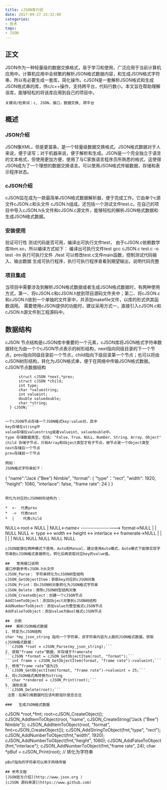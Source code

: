 ```yaml
---
title: cJSON库介绍
date: 2017-09-27 15:32:00
categories:
- 技术
tags:
- JSON
---
```


## 正文
JSON作为一种轻量级的数据交换格式，易于学习和使用，广泛应用于当前计算机应用中。计算机应用中会频繁的解析JSON格式数据内容，和生成JSON格式字符串，所以有必要生成一套库，简化操作。cJSON是一套解析JSON格式和生成JSON格式串的库，供c/c++操作，支持跨平台，代码行数小。本文旨在帮助理解该库，能够轻松的将该库应用到自己的项目中。
```
关键词/检索词：c, JSON，接口，数据交换, 跨平台
```

##  概述
### JSON介绍
JSON像XML，但是更苗条，是一个轻量级数据交换格式。JSON格式数据对于人来说，便于读写；对于机器来说，便于解析和生成。JSON是一个完全独立于语言的文本格式，但使用更加方便，使用了与C家族语言程序员所熟悉的格式，这使得JSON成为了一个理想的数据交换语言。可以使用JSON格式传输数据，存储和表示程序状态。
###   cJSON介绍
cJSON旨在成为一款最简单JSON格式数据解析器，便于完成工作。它由单个c源文件cJSON.c和头文件 cJSON.h组成。还包括一个测试文件test.c。在自己的项目中导入cJSON.h头文件和cJSON.c源文件，能够轻松的解析JSON格式数据和生成JSON格式数据。
###  安装使用 
 验证可行性
测试代码是否可用，编译出可执行文件test， 由于cJSON.c依赖数学库libm.so，所以编译方式如下：
编译出可执行文件test
gcc cJSON.c test.c -o test -lm 
执行可执行文件
./test
可以修改test.c文件main函数，控制测试代码输入、输出数据
生成可执行程序，执行可执行程序查看到期望输出，说明代码完整
###  项目集成
当项目中需要涉及到解析JSON格式数据或者生成JSON格式数据时，有两种使用方式，第一、将cJSON.c和cJSON.h放到项目源码文件夹中；第二、将cJSON.c和cJSON.h放到一个单独的文件家中，并添加makefile文件，以库的形式供其函数调用。
需要使用cJSON提供的功能时，建议采用方式一，直接引入cJSON.c和cJSON.h源文件到工程源码中。

## 数据结构
cJSON 节点结构是cJSON库中重要的一个元素，cJSON库将JSON格式字符串数据转化为由一个个cJSON节点表示的树形结构，next指向同级目录的下一个节点，prev指向同级目录前一个节点，child指向下级目录第一个节点；也可以将由cJSON树形结构，转化为JSON格式串，便于在网络中传输JSON格式数据。
cJSON节点数据结构

```typedef struct cJSON {
      struct cJSON *next,*prev;
      struct cJSON *child;
      int type; 
      char *valuestring; 
      int valueint; 
      double valuedouble; 
      char *string;
  } cJSON;```
  
  
一个cJSON节点存储一个JSON格式key:value对，其中
key存储在string中
value存储在valuestring或者valueint、valuedouble中。
type 存储数据类型，包括: "False、True、NULL、Number、String、Array、Object"
child 存储子节点，只有Array和Object类型才有子节点，根节点是一个Object类型
next存储后一个节点
prev存储前一个节点

例如：
JSON格式字符串如下：
```
{
	  "name":"Jack (\"Bee\") Nimble",
	  "format":
	  {
		    "type"：“rect”,
		    "width": 1920,
		    "height": 1080,
		    "interlace": false,
		    "frame rate": 24 
	  }
}
```

转化为对应的cJSON树形结构为：

*  <-  代表prev
*  ->  代表next
*  |    代表child
```
NULL<-root-> NULL
       |
NULL<-name< -----------------> format->NULL
       |                           |
      NULL                NULL  <- type <-> width <->  height <-> interlace <-> framerate->NULL
                                    |           |           |          |          |
                                  NULL       NULL       NULL        NULL          NULL
```
cJSON能够在两种模式下使用，Auto和Manual，建议使用Auto模式，Auto模式下能够实现字符串到cJSON格式直接转化，转化后再获取对应key的value值。

##   常用接口说明
接口参数参考cJSON.h头文件
cJSON_Parse： 字符串转化为cJSON树型结构
cJSON_GetObjectItem：获取key对应的cJSON对象
cJSON_Print：将cJSON树对象转化为JSON格式字符串
cJSON_Delete：清除cJSON树型结构对象
cJSON_CreateObject：创建一个cJSON节点
AddItemToObject：添加Object对象到cJSON树结构
AddNumberToObject：添加value为整型格式cJSON节点
AddFalseToObject：添加value为Bool格式cJSON节点

##  示例
###  解析JSON格式数据
1. 转变为cJSON结构
char *my_json_string 指向一个字符串，该字符串内容为上面的JSON格式数据，获取cJSON格式数据：
```cJSON *root = cJSON_Parse(my_json_string);```
2. 获取"frame rate"数据，并存储于framerate
```cJSON *format = cJSON_GetObjectItem(root, "format");```
```int frame = cJSON_GetObjectItem(format, "frame rate")->valueint;```
3. 修改“frame rate”值为25
```cJSON_GetObjectItem(format, "frame rate")->valueint = 25;```
4. 将cJSON格式再转换为string
```char *rendered = cJSON_Print(root);```
5. 清除资源
```cJSON_Delete(root);```
 注意：在解引用数据时应该判断指针是否合法
 
###   生成JSON格式数据
```
cJSON *root,*fmt; 
root=cJSON_CreateObject();
cJSON_AddItemToObject(root, "name", cJSON_CreateString("Jack (\"Bee\") Nimble"));
cJSON_AddItemToObject(root, "format", fmt=cJSON_CreateObject());
cJSON_AddStringToObject(fmt,"type", "rect");
cJSON_AddNumberToObject(fmt,"width", 1920);
cJSON_AddNumberToObject(fmt,"height", 1080);
cJSON_AddFalseToObject (fmt,"interlace");
cJSON_AddNumberToObject(fmt,"frame rate",   24);
char *pBuf = cJSON_Print(root); // 转化为字符串
```
pBuf指向的字符串可以用于网络传输

## 参考文献
[JSON官方介绍](http://www.json.org )
[cJSON 源码来源](https://www.github.com)